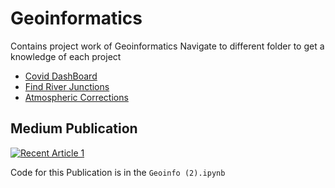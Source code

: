 # Geoinformatics
Contains project work of Geoinformatics
Navigate to different folder to get a knowledge of each project

- [Covid DashBoard](https://github.com/AslanDevbrat/Geoinformatics/tree/main/Covid%20Dashboard) <img src="https://media.giphy.com/media/Uv2o6s9vqd6F6jisSr/giphy.gif" height="10px" >
- [Find River Junctions](https://github.com/AslanDevbrat/Geoinformatics/tree/main/Find%20Junctions)<img src="https://media.giphy.com/media/Uv2o6s9vqd6F6jisSr/giphy.gif" height="10px" >
- [Atmospheric Corrections](https://github.com/AslanDevbrat/Geoinformatics/blob/main/Geoinfo%20(2).ipynb) <img src="https://media.giphy.com/media/Uv2o6s9vqd6F6jisSr/giphy.gif" height="10px" >

## Medium Publication

 <a target="_blank" href="https://github-readme-medium-recent-article.vercel.app/medium/@devbrat9156/1"><img src="https://github-readme-medium-recent-article.vercel.app/medium/@devbrat9156/1" alt="Recent Article 1"> </a>
 
Code for this Publication is in the `Geoinfo (2).ipynb`
